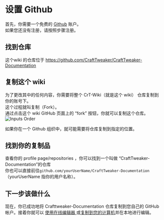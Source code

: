 # 设置 Github

首先，你需要一个免费的 [Github](https://github.com) 账户。  
如果您还没有注册，请按照步骤注册。

## 找到仓库

这个wiki 的仓库位于 <https://github.com/CraftTweaker/CraftTweaker-Documentation>

## 复制这个 wiki

为了更改其中的任何内容，你需要将整个 CrT-Wiki（就是这个 wiki） 仓库复制到你的账号下。  
这个过程就叫复制（Fork）。  
通过点击这个 wiki GitHub 页面上的 “fork” 按钮，你就可以复制这个仓库。 ![Inputs Order](/Contribute/assets/SetupGitHub_ForkButton.png)

如果你在一个 Github 组织中，就可能需要将仓库复制到指定的位置。

## 找到你的复制品

查看你的 profile page/repositories ，你可以找到一个叫做 “CraftTweaker-Documentation”的仓库  
你也可以直接前往`github.com/yourUserName/CraftTweaker-Documentation`（yourUserName 指你的用户名称）。

## 下一步该做什么

现在，你已成功地将 Crafttweaker-Documentation 仓库复制到您自己的 GitHub 帐户。接着你就可以 [使用在线编辑器 ](/Contribute/OnlineEditor_Edit/) 或[复制到您的计算机](/Contribute/LocalClone/Clone/)并在本地进行编辑。